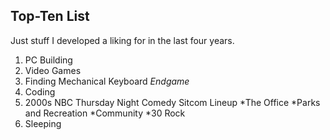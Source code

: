 ## Top-Ten List

Just stuff I developed a liking for in the last four years.

1. PC Building
1. Video Games
1. Finding Mechanical Keyboard _Endgame_
1. Coding
1. 2000s NBC Thursday Night Comedy Sitcom Lineup
   *The Office
   *Parks and Recreation
   *Community
   *30 Rock
1. Sleeping